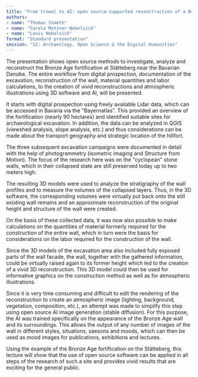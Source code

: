 ```yaml
---
title: "From trowel to AI: open source-supported reconstruction of a Bronze Age fortification"
authors:
- name: "Thomas Simeth"
- name: "Carola Metzner-Nebelsick"
- name: "Louis Nebelsick"
format: "Standard presentation"
session: "S2: Archaeology, Open Science & the Digital Humanities"
---
```


The presentation shows open source methods to investigate, analyze and reconstruct the Bronze Age fortification at Stätteberg near the Bavarian Danube. The entire workflow from digital prospection, documentation of the excavation, reconstruction of the wall, material quantities and labor calculations, to the creation of vivid reconstructions and atmospheric illustrations using 3D software and AI, will be presented.

It starts with digital prospection using freely available Lidar data, which can be accessed in Bavaria via the "Bayernatlas". This provided an overview of the fortification (nearly 90 hectares) and identified suitable sites for archaeological excavation. In addition, the data can be analyzed in QGIS (viewshed analysis, slope analysis, etc.) and thus considerations can be made about the transport geography and strategic location of the hillfort.

The three subsequent excavation campaigns were documented in detail with the help of photogrammetry (isometric imaging and Structure from Motion). The focus of the research here was on the "cyclopean" stone walls, which in their collapsed state are still preserved today up to two meters high.

The resulting 3D models were used to analyze the stratigraphy of the wall profiles and to measure the volumes of the collapsed layers. Thus, in the 3D software, the corresponding volumes were virtually put back onto the still existing wall remains and an approximate reconstruction of the original height and structure of the wall were created.

On the basis of these collected data, it was now also possible to make calculations on the quantities of material formerly required for the construction of the entire wall, which in turn were the basis for considerations on the labor required for the construction of the wall.

Since the 3D models of the excavation area also included fully exposed parts of the wall facade, the wall, together with the gathered information, could be virtually raised again to its former height which led to the creation of a vivid 3D reconstruction. This 3D model could then be used for informative graphics on the construction method as well as for atmospheric illustrations.

Since it is very time consuming and difficult to edit the rendering of the reconstruction to create an atmospheric image (lighting, background, vegetation, composition, etc.), an attempt was made to simplify this step using open source AI image generation (stable diffusion). For this purpose, the AI was trained specifically on the appearance of the Bronze Age wall and its surroundings. This allows the output of any number of images of the wall in different styles, situations, saesons and moods, which can then be used as mood images for publications, exhibitions and lectures.  

Using the example of the Bronze Age fortification on the Stätteberg, this lecture will show that the use of open source software can be applied in all steps of the research of such a site and provides vivid results that are exciting for the general public.
